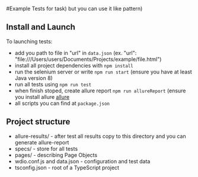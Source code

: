 #Example
Tests for task) but you can use it like pattern)

## Install and Launch

To launching tests:

- add you path to file in "url" in `data.json` (ex. "url": "file:///Users/users/Documents/Projects/example/file.html")
- install all project dependencies with `npm install`
- run the selenium server or write `npm run start` (ensure you have at least Java version 8)
- run all tests using `npm run test`
- when finish stoped, create allure report `npm run allureReport` (ensure you install allure [allure](http://allure.qatools.ru/)
- all scripts you can find at `package.json`

## Project structure

- allure-results/ - after test all results copy to this directory and you can generate allure-report
- specs/ - store for all tests
- pages/ - describing Page Objects
- wdio.conf.js and data.json - configuration and test data
- tsconfig.json - root of a TypeScript project
